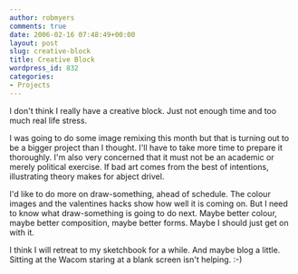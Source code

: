 ```yaml
---
author: robmyers
comments: true
date: 2006-02-16 07:48:49+00:00
layout: post
slug: creative-block
title: Creative Block
wordpress_id: 832
categories:
- Projects
---
```


I don't think I really have a creative block. Just not enough time and too much real life stress.  
  
I was going to do some image remixing this month but that is turning out to be a bigger project than I thought. I'll have to take more time to prepare it thoroughly. I'm also very concerned that it must not be an academic or merely political exercise. If bad art comes from the best of intentions, illustrating theory makes for abject drivel.  
  
I'd like to do more on draw-something, ahead of schedule. The colour images and the valentines hacks show how well it is coming on. But I need to know what draw-something is going to do next. Maybe better colour, maybe better composition, maybe better forms. Maybe I should just get on with it.  
  
I think I will retreat to my sketchbook for a while. And maybe blog a little. Sitting at the Wacom staring at a blank screen isn't helping. :-)  



